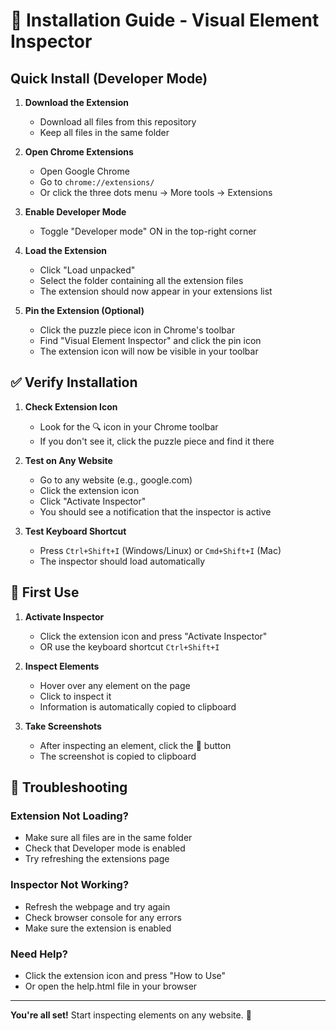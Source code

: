# 🚀 Installation Guide - Visual Element Inspector

## Quick Install (Developer Mode)

1. **Download the Extension**
   - Download all files from this repository
   - Keep all files in the same folder

2. **Open Chrome Extensions**
   - Open Google Chrome
   - Go to `chrome://extensions/`
   - Or click the three dots menu → More tools → Extensions

3. **Enable Developer Mode**
   - Toggle "Developer mode" ON in the top-right corner

4. **Load the Extension**
   - Click "Load unpacked"
   - Select the folder containing all the extension files
   - The extension should now appear in your extensions list

5. **Pin the Extension (Optional)**
   - Click the puzzle piece icon in Chrome's toolbar
   - Find "Visual Element Inspector" and click the pin icon
   - The extension icon will now be visible in your toolbar

## ✅ Verify Installation

1. **Check Extension Icon**
   - Look for the 🔍 icon in your Chrome toolbar
   - If you don't see it, click the puzzle piece and find it there

2. **Test on Any Website**
   - Go to any website (e.g., google.com)
   - Click the extension icon
   - Click "Activate Inspector"
   - You should see a notification that the inspector is active

3. **Test Keyboard Shortcut**
   - Press `Ctrl+Shift+I` (Windows/Linux) or `Cmd+Shift+I` (Mac)
   - The inspector should load automatically

## 🎯 First Use

1. **Activate Inspector**
   - Click the extension icon and press "Activate Inspector"
   - OR use the keyboard shortcut `Ctrl+Shift+I`

2. **Inspect Elements**
   - Hover over any element on the page
   - Click to inspect it
   - Information is automatically copied to clipboard

3. **Take Screenshots**
   - After inspecting an element, click the 📸 button
   - The screenshot is copied to clipboard

## 🔧 Troubleshooting

### Extension Not Loading?
- Make sure all files are in the same folder
- Check that Developer mode is enabled
- Try refreshing the extensions page

### Inspector Not Working?
- Refresh the webpage and try again
- Check browser console for any errors
- Make sure the extension is enabled

### Need Help?
- Click the extension icon and press "How to Use"
- Or open the help.html file in your browser

---

**You're all set!** Start inspecting elements on any website. 🎉 